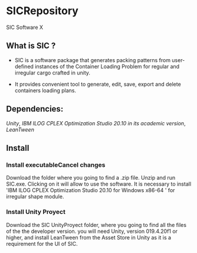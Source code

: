 # SICRepository
 SIC Software X

## What is SIC ? 

- SIC is a software package that generates  packing  patterns  from  user-defined instances of the Container Loading Problem for regular and irregular cargo crafted in unity. 

- It provides convenient tool to generate, edit, save, export and delete containers loading plans. 

  

## Dependencies: 

_Unity_, _IBM ILOG CPLEX Optimization Studio 20.10 in its academic version_, _LeanTween_  

  

## Install 

### Install executableCancel changes 

Download the folder where you going to find a .zip file. Unzip and run SIC.exe. Clicking on it will allow to use the software. It is necessary to install 'IBM ILOG CPLEX Optimization Studio 20.10 for Windows x86-64 ' for irregular shape module. 

  

### Install Unity Proyect 

Download the SIC UnityProyect folder, where you going to find all the files of the the developer version. you will need Unity, version 019.4.20f1 or higher, and install LeanTween from the Asset Store in Unity as it is a requirement for the UI of SIC. 

  



